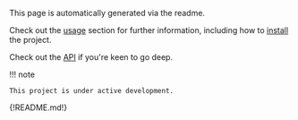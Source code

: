 This page is automatically generated via the readme.

Check out the [usage](usage.md) section for further information, including how to [install](usage.md#installation) the project.

Check out the [API](preprocess_toolbox/base.md) if you're keen to go deep.

!!! note

    This project is under active development.

{!README.md!}
